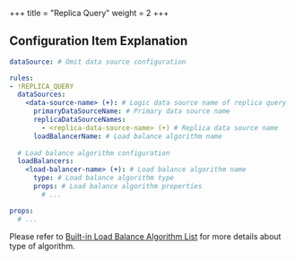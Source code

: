 +++
title = "Replica Query"
weight = 2
+++

## Configuration Item Explanation

```yaml
dataSource: # Omit data source configuration

rules:
- !REPLICA_QUERY
  dataSources:
    <data-source-name> (+): # Logic data source name of replica query
      primaryDataSourceName: # Primary data source name
      replicaDataSourceNames: 
        - <replica-data-source-name> (+) # Replica data source name
      loadBalancerName: # Load balance algorithm name
  
  # Load balance algorithm configuration
  loadBalancers:
    <load-balancer-name> (+): # Load balance algorithm name
      type: # Load balance algorithm type
      props: # Load balance algorithm properties
        # ...

props:
  # ...
```

Please refer to [Built-in Load Balance Algorithm List](/en/user-manual/shardingsphere-jdbc/configuration/built-in-algorithm/load-balance) for more details about type of algorithm.
